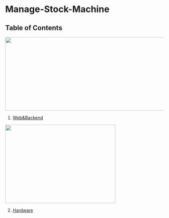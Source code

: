 # Manage-Stock-Machine

## Table of Contents

<img src="https://raw.githubusercontent.com/kittipat1413/manage-stock-machine/main/Img/Web-Portal.png" width="575" height="234">

1. [Web&Backend](Web)

<img src="https://raw.githubusercontent.com/kittipat1413/manage-stock-machine/main/Img/Hardware.jpg" width="350" height="250">

2. [Hardware](Hardware)
